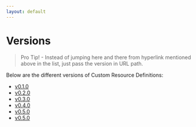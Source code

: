 ```yaml
---
layout: default
---
```


# Versions

> Pro Tip! - Instead of jumping here and there from hyperlink mentioned above in the list, just pass the version in URL path.

Below are the different versions of Custom Resource Definitions:

- [v0.1.0](./v0.1.0.md)
- [v0.2.0](./v0.2.0.md)
- [v0.3.0](./v0.3.0.md)
- [v0.4.0](./v0.4.0.md)
- [v0.5.0](./v0.5.0.md)
- [v0.5.0](./v0.5.0.md)
